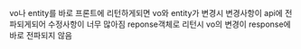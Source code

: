 vo나 entity를 바로 프론트에 리턴하게되면 vo와 entity가 변경시 변경사항이 api에 전파되게되어 수정사항이 너무 많아짐
reponse객체로 리턴시 vo의 변경이 response에 바로 전파되지 않음